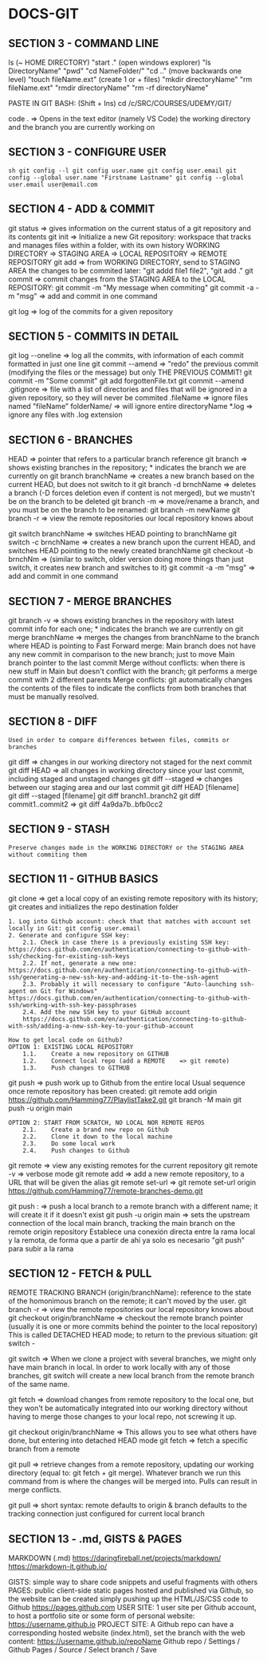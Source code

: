 # DOCS-GIT

## SECTION 3 - COMMAND LINE
ls	(~ HOME DIRECTORY)		"start ." (open windows explorer)	"ls DirectoryName"		"pwd"	"cd NameFolder/"	"cd .." (move backwards one level)
"touch fileName.ext" (create 1 or + files)		"mkdir directoryName" 		"rm fileName.ext"		"rmdir directoryName" "rm -rf directoryName"

PASTE IN GIT BASH: (Shift + Ins)
cd /c/SRC/COURSES/UDEMY/GIT/
 
 code .					=>		Opens in the text editor (namely VS Code) the working directory and the branch you are currently working on

## SECTION 3 - CONFIGURE USER
``sh
git config --l
git config user.name
git config user.email
git config --global user.name "Firstname Lastname"
git config --global user.email user@email.com
``

## SECTION 4 - ADD & COMMIT
git status				=>		gives information on the current status of a git repository and its contents
git init				=>		Initialize a new Git repository: workspace that tracks and manages files within a folder, with its own history
	WORKING DIRECTORY		=>		STAGING AREA		=> 		LOCAL REPOSITORY	=> 		REMOTE REPOSITORY
git add					=> 		from WORKING DIRECTORY, send to STAGING AREA the changes to be commited later: "git addd file1 file2", "git add ."
git commit 				=>		commit changes from the STAGING AREA to the LOCAL REPOSITORY: git commit -m "My message when commiting"
git commit -a -m "msg"	=> 		add and commit in one command

git log					=> 		log of the commits for a given repository

## SECTION 5 - COMMITS IN DETAIL
git log --oneline		=>		log all the commits, with information of each commit formatted in just one line
git commit --amend		=> 		"redo" the previous commit (modifying the files or the message) but only THE PREVIOUS COMMIT!
	git commit -m "Some commit"
	git add forgottenFile.txt
	git commit --amend
.gitignore				=>		file with a list of directories and files that will be ignored in a given repository, so they will never be commited
	.fileName		=> ignore files named "fileName"
	folderName/		=> will ignore entire directoryName
	*.log			=> ignore any files with .log extension

## SECTION 6 - BRANCHES
HEAD					=>		pointer that refers to a particular branch reference
git branch				=>		shows existing branches in the repository; * indicates the branch we are currently on
git branch branchName	=>		creates a new branch based on the current HEAD, but does not switch to it
git branch -d brnchName	=>		deletes a branch (-D forces deletion even if content is not merged), but we mustn't be on the branch to be deleted
git branch -m 			=> 		move/rename a branch, and you must be on the branch to be renamed: git branch -m newName
git branch -r 				=>	view the remote repositories our local repository knows about

git switch branchName	=>		switches HEAD pointing to branchName
git switch -c brnchName	=>		creates a new branch upon the current HEAD, and switches HEAD pointing to the newly created branchName
git checkout -b brnchNm	=>		(similar to switch, older version doing more things than just switch, it creates new branch and switches to it)
git commit -a -m "msg"	=> 		add and commit in one command

## SECTION 7 - MERGE BRANCHES
git branch -v 			=>		shows existing branches in the repository with latest commit info for each one; * indicates the branch we are currently on
git merge branchName	=>		merges the changes from branchName to the branch where HEAD is pointing to
	Fast Forward merge: Main branch does not have any new commit in comparison to the new branch; just to move Main branch pointer to the last commit
	Merge without conflicts: when there is new stuff in Main but doesn't conflict with the branch; git performs a merge commit with 2 different parents
	Merge conflicts: git automatically changes the contents of the files to indicate the conflicts from both branches that must be manually resolved. 

## SECTION 8 - DIFF
	Used in order to compare differences between files, commits or branches
git diff 				=> 	changes in our working directory not staged for the next commit
git diff HEAD			=> 	all changes in working directory since your last commit, including staged and unstaged changes
git diff --staged		=> 	changes between our staging area and our last commit
git diff HEAD [filename]	
git diff --staged [filename]
git diff branch1..branch2
git diff commit1..commit2	=>		git diff 4a9da7b..bfb0cc2

## SECTION 9 - STASH
	Preserve changes made in the WORKING DIRECTORY or the STAGING AREA without commiting them
	
## SECTION 11 - GITHUB BASICS
git clone <url>				=>	get a local copy of an existing remote repository with its history; git creates and initializes the repo destination folder

	1. Log into Github account: check that that matches with account set locally in Git: git config user.email
	2. Generate and configure SSH key: 
		2.1. Check in case there is a previously existing SSH key: https://docs.github.com/en/authentication/connecting-to-github-with-ssh/checking-for-existing-ssh-keys
		2.2. If not, generate a new one: https://docs.github.com/en/authentication/connecting-to-github-with-ssh/generating-a-new-ssh-key-and-adding-it-to-the-ssh-agent
		2.3. Probably it will necessary to configure "Auto-launching ssh-agent on Git for Windows" https://docs.github.com/en/authentication/connecting-to-github-with-ssh/working-with-ssh-key-passphrases
		2.4. Add the new SSH key to your GitHub account
		https://docs.github.com/en/authentication/connecting-to-github-with-ssh/adding-a-new-ssh-key-to-your-github-account
		
	How to get local code on Github?
	OPTION 1: EXISTING LOCAL REPOSITORY
		1.1. 	Create a new repository on GITHUB
		1.2. 	Connect local repo (add a REMOTE	=> git remote)
		1.3. 	Push changes to GITHUB

git push <remote> <branch>	=>	push work up to Github from the entire local <branch>
	Usual sequence once remote repository has been created:
		git remote add origin https://github.com/Hamming77/PlaylistTake2.git
		git branch -M main
		git push -u origin main

		
	OPTION 2: START FROM SCRATCH, NO LOCAL NOR REMOTE REPOS
		2.1. 	Create a brand new repo on Github
		2.2.	Clone it down to the local machine
		2.3.	Do some local work
		2.4.	Push changes to Github
		
git remote					=>	view any existing remotes for the current repository
git remote -v				=>	verbose mode
git remote add <name> <url>	=>	add a new remote repository, to a URL that will be given the alias <name>
git remote set-url <name> <url>	=>	git remote set-url origin https://github.com/Hamming77/remote-branches-demo.git
		
git push <remote> <localBranch>:<remoteBranch>	=>	push a local branch to a remote branch with a different name; it will create it if it doesn't exist
git push -u origin main		=>	sets the upstream connection of the local main branch, tracking the main branch on the remote origin repository
		Establece una conexión directa entre la rama local y la remota, de forma que a partir de ahí ya solo es necesario "git push" para subir a la rama
		
## SECTION 12 - FETCH & PULL
REMOTE TRACKING BRANCH (origin/branchName): reference to the state of the homonimous branch on the remote; it can't moved by the user.
git branch -r 				=>	view the remote repositories our local repository knows about
git checkout origin/branchName =>	checkout the remote branch pointer (usually it is one or more commits behind the pointer to the local repository)
		This is called DETACHED HEAD mode; to return to the previous situation: git switch -

git switch <remoteBranch>	=>	When we clone a project with several branches, we might only have main branch in local. In order to work locally with any of those branches, git switch will create a new local branch from the remote branch of the same name.

git fetch <remote>			=>	download changes from remote repository to the local one, but they won't be automatically integrated into our working directory
without having to merge those changes to your local repo, not screwing it up.

git checkout origin/branchName	=>	This allows you to see what others have done, but entering into detached HEAD mode
git fetch <remote> <branch>	=>	fetch a specific branch from a remote		


git pull <remote> <branch>	=> retrieve changes from a remote repository, updating our working directory (equal to: git fetch + git merge). Whatever branch we run this command from is where the changes will be merged into. Pulls can result in merge conflicts.

git pull					=> short syntax: remote defaults to origin & branch defaults to the tracking connection just configured for current local branch

## SECTION 13 - .md, GISTS & PAGES
MARKDOWN (.md)
	https://daringfireball.net/projects/markdown/
	https://markdown-it.github.io/

GISTS:	simple way to share code snippets and useful fragments with others
PAGES: 	public client-side static pages hosted and published via Github, so the website can be created simply pushing up the HTML/JS/CSS code to Github
	https://pages.github.com
	USER SITE: 		1 user site per Github account, to host a portfolio site or some form of personal website: https://username.github.io
	PROJECT SITE:	A Github repo can have a corresponding hosted website (index.html), set the branch with the web content: https://username.github.io/repoName
		Github repo / Settings / Github Pages / Source / Select branch / Save
